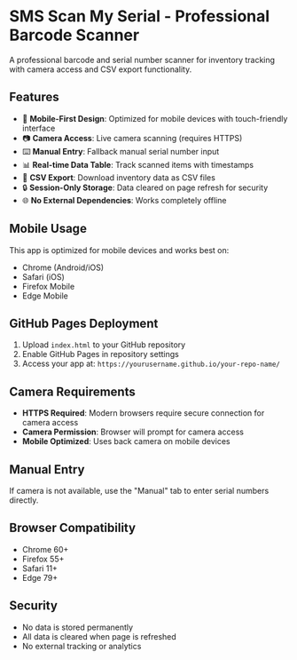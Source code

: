 # SMS Scan My Serial - Professional Barcode Scanner

A professional barcode and serial number scanner for inventory tracking with camera access and CSV export functionality.

## Features

- 📱 **Mobile-First Design**: Optimized for mobile devices with touch-friendly interface
- 📷 **Camera Access**: Live camera scanning (requires HTTPS)
- ⌨️ **Manual Entry**: Fallback manual serial number input
- 📊 **Real-time Data Table**: Track scanned items with timestamps
- 📁 **CSV Export**: Download inventory data as CSV files
- 🔒 **Session-Only Storage**: Data cleared on page refresh for security
- 🌐 **No External Dependencies**: Works completely offline

## Mobile Usage

This app is optimized for mobile devices and works best on:
- Chrome (Android/iOS)
- Safari (iOS)
- Firefox Mobile
- Edge Mobile

## GitHub Pages Deployment

1. Upload `index.html` to your GitHub repository
2. Enable GitHub Pages in repository settings
3. Access your app at: `https://yourusername.github.io/your-repo-name/`

## Camera Requirements

- **HTTPS Required**: Modern browsers require secure connection for camera access
- **Camera Permission**: Browser will prompt for camera access
- **Mobile Optimized**: Uses back camera on mobile devices

## Manual Entry

If camera is not available, use the "Manual" tab to enter serial numbers directly.

## Browser Compatibility

- Chrome 60+
- Firefox 55+
- Safari 11+
- Edge 79+

## Security

- No data is stored permanently
- All data is cleared when page is refreshed
- No external tracking or analytics
